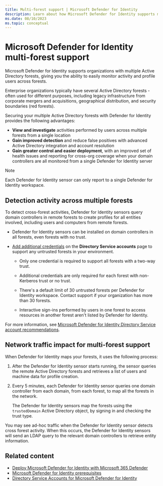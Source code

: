 ```yaml
---
title: Multi-forest support | Microsoft Defender for Identity
description: Learn about how Microsoft Defender for Identity supports multiple Active Directory forests.
ms.date: 08/10/2023
ms.topic: conceptual
---
```


# Microsoft Defender for Identity multi-forest support

Microsoft Defender for Identity supports organizations with multiple Active Directory forests, giving you the ability to easily monitor activity and profile users across forests.

Enterprise organizations typically have several Active Directory forests - often used for different purposes, including legacy infrastructure from corporate mergers and acquisitions, geographical distribution, and security boundaries (red forests).

Securing your multiple Active Directory forests with Defender for Identity provides the following advantages:

- **View and investigate** activities performed by users across multiple forests from a single location
- **Gain improved detection** and reduce false positives with advanced Active Directory integration and account resolution
- **Gain greater control and easier deployment**, with an improved set of health issues and reporting for cross-org coverage when your domain controllers are all monitored from a single Defender for Identity server

> [!NOTE]
> Each Defender for Identity sensor can only report to a single Defender for Identity workspace.
>

## Detection activity across multiple forests

To detect cross-forest activities, Defender for Identity sensors query domain controllers in remote forests to create profiles for all entities involved, including users and computers from remote forests.

- Defender for Identity sensors can be installed on domain controllers in all forests, even forests with no trust.

- [Add additional credentials](create-directory-service-account-gmsa.md) on the **Directory Service accounts** page to support any untrusted forests in your environment.

  - Only one credential is required to support all forests with a two-way trust.

  - Additional credentials are only required for each forest with non-Kerberos trust or no trust.

  - There's a default limit of 30 untrusted forests per Defender for Identity workspace. Contact support if your organization has more than 30 forests.

  - Interactive sign-ins performed by users in one forest to access resources in another forest aren't listed by Defender for Identity.

For more information, see [Microsoft Defender for Identity Directory Service account recommendations](directory-service-accounts.md).


## Network traffic impact for multi-forest support

When Defender for Identity maps your forests, it uses the following process:

1. After the Defender for Identity sensor starts running, the sensor queries the remote Active Directory forests and retrieves a list of users and machine data for profile creation.

1. Every 5 minutes, each Defender for Identity sensor queries one domain controller from each domain, from each forest, to map all the forests in the network.

    The Defender for Identity sensors map the forests using the `trustedDomain` Active Directory object, by signing in and checking the trust type.

You may see ad-hoc traffic when the Defender for Identity sensor detects cross forest activity. When this occurs, the Defender for Identity sensors will send an LDAP query to the relevant domain controllers to retrieve entity information.


## Related content

- [Deploy Microsoft Defender for Identity with Microsoft 365 Defender](deploy-defender-identity.md)
- [Microsoft Defender for Identity prerequisites](prerequisites.md)
- [Directory Service Accounts for Microsoft Defender for Identity](directory-service-accounts.md)
